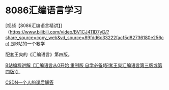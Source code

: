 # 8086汇编语言学习
[视频【8086汇编语言精讲】]（https://www.bilibili.com/video/BV1CJ411D7yD/?share_source=copy_web&vd_source=89fdd6c33222facf5d82736180e256cc),是B站的一个教学

配套王爽的《汇编语言》第四版。

[B站编程讲解【汇编语言从0开始 重制版 自学必备(配套王爽汇编语言第三版或第四版)】](https://www.bilibili.com/video/BV1mt411R7Xv/?share_source=copy_web&vd_source=89fdd6c33222facf5d82736180e256cc)

[CSDN一个人的课后解答](https://blog.csdn.net/Dueser/article/details/120970387)



